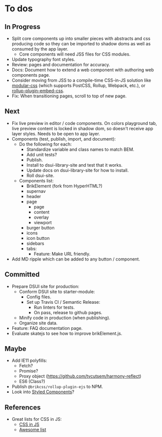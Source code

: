 # To dos

## In Progress

- Split core components up into smaller pieces with abstracts and css producing code so they can be imported to shadow doms as well as consumed by the app layer.
	- Core components will need JSS files for CSS modules.
- Update typography font styles.
- Review: pages and documentation for accuracy.
- Docs: Document how to extend a web component with authoring web components page.
- Consider moving from JSS to a compile-time CSS-in-JS solution like [modular-css](https://github.com/tivac/modular-css) (which supports PostCSS, Rollup, Webpack, etc.), or [rollup-plugin-embed-css](https://www.npmjs.com/package/rollup-plugin-embed-css).
- Fix: When transitioning pages, scroll to top of new page.

## Next

- Fix live preview in editor / code components. On colors playground tab, live preview content is locked in shadow dom, so doesn't receive app layer styles. Needs to be open to app layer.
- Components (test, publish, import, and document):
	- Do the following for each:
		- Standardize variable and class names to match BEM.
		- Add unit tests?
		- Publish.
		- Install to dsui-library-site and test that it works.
		- Update docs on dsui-library-site for how to install.
		- Roll dsui-site.
	- Components list:
		- BrikElement (fork from HyperHTML?)
		- supernav
		- header
		- page
			- page
			- content
			- overlay
			- viewport
		- burger button
		- icons
		- icon button
		- sidebars
		- tabs:
			- Feature: Make URL friendly.
- Add MD ripple which can be added to any button / component.

## Committed

- Prepare DSUI site for production:
	- Conform DSUI site to starter-module:
		- Config files.
		- Set up Travis CI / Semantic Release:
			- Run linters for tests.
			- On pass, release to github pages.
	- Minify code in production (when publishing).
	- Organize site data.
- Feature: FAQ documentation page.
- Evaluate skatejs to see how to improve brikElement.js.

## Maybe

- Add IE11 polyfills:
	- Fetch?
	- Promise?
	- Proxy object (https://github.com/tvcutsem/harmony-reflect)
	- ES6 (Class?)
- Publish `@brikcss/rollup-plugin-ejs` to NPM.
- Look into [Styled Components](https://www.styled-components.com/)?

## References

- Great lists for CSS in JS:
	- [CSS in JS](https://github.com/MicheleBertoli/css-in-js)
	- [Awesome list](https://github.com/tuchk4/awesome-css-in-js)
